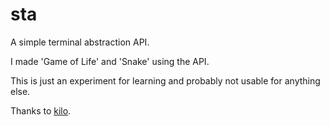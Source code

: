 sta
===

A simple terminal abstraction API.

I made 'Game of Life' and 'Snake' using the API.

This is just an experiment for learning and probably not usable for anything else.

Thanks to [kilo](https://github.com/antirez/kilo).

